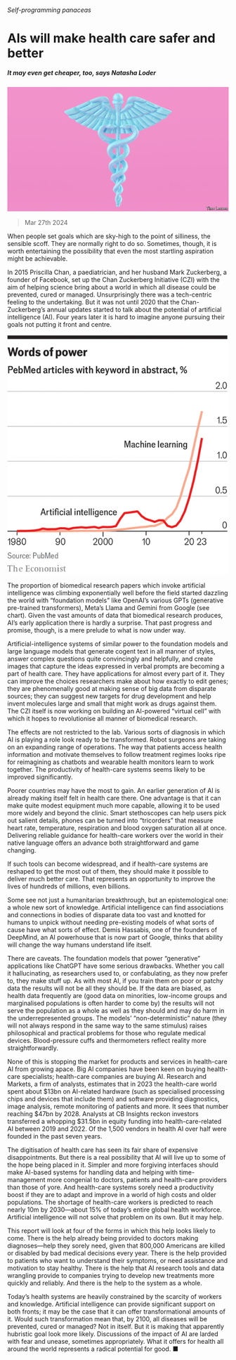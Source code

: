 ###### Self-programming panaceas

# AIs will make health care safer and better 

##### It may even get cheaper, too, says Natasha Loder 

![image](images/20240330_TQD001.jpg) 

> Mar 27th 2024 

When people set goals which are sky-high to the point of silliness, the sensible scoff. They are normally right to do so. Sometimes, though, it is worth entertaining the possibility that even the most startling aspiration might be achievable.

In 2015 Priscilla Chan, a paediatrician, and her husband Mark Zuckerberg, a founder of Facebook, set up the Chan Zuckerberg Initiative (CZI) with the aim of helping science bring about a world in which all disease could be prevented, cured or managed. Unsurprisingly there was a tech-centric feeling to the undertaking. But it was not until 2020 that the Chan-Zuckerberg’s annual updates started to talk about the potential of artificial intelligence (AI). Four years later it is hard to imagine anyone pursuing their goals not putting it front and centre. 

![image](images/20240330_TQC845.png) 


The proportion of biomedical research papers which invoke artificial intelligence was climbing exponentially well before the field started dazzling the world with “foundation models” like OpenAI’s various GPTs (generative pre-trained transformers), Meta’s Llama and Gemini from Google (see chart). Given the vast amounts of data that biomedical research produces, AI’s early application there is hardly a surprise. That past progress and promise, though, is a mere prelude to what is now under way.

Artificial-intelligence systems of similar power to the foundation models and large language models that generate cogent text in all manner of styles, answer complex questions quite convincingly and helpfully, and create images that capture the ideas expressed in verbal prompts are becoming a part of health care. They have applications for almost every part of it. They can improve the choices researchers make about how exactly to edit genes; they are phenomenally good at making sense of big data from disparate sources; they can suggest new targets for drug development and help invent molecules large and small that might work as drugs against them. The CZI itself is now working on building an AI-powered “virtual cell” with which it hopes to revolutionise all manner of biomedical research. 

The effects are not restricted to the lab. Various sorts of diagnosis in which AI is playing a role look ready to be transformed. Robot surgeons are taking on an expanding range of operations. The way that patients access health information and motivate themselves to follow treatment regimes looks ripe for reimagining as chatbots and wearable health monitors learn to work together. The productivity of health-care systems seems likely to be improved significantly. 

Poorer countries may have the most to gain. An earlier generation of AI is already making itself felt in health care there. One advantage is that it can make quite modest equipment much more capable, allowing it to be used more widely and beyond the clinic. Smart stethoscopes can help users pick out salient details, phones can be turned into “tricorders” that measure heart rate, temperature, respiration and blood oxygen saturation all at once. Delivering reliable guidance for health-care workers over the world in their native language offers an advance both straightforward and game changing. 

If such tools can become widespread, and if health-care systems are reshaped to get the most out of them, they should make it possible to deliver much better care. That represents an opportunity to improve the lives of hundreds of millions, even billions. 

Some see not just a humanitarian breakthrough, but an epistemological one: a whole new sort of knowledge. Artificial intelligence can find associations and connections in bodies of disparate data too vast and knotted for humans to unpick without needing pre-existing models of what sorts of cause have what sorts of effect. Demis Hassabis, one of the founders of DeepMind, an AI powerhouse that is now part of Google, thinks that ability will change the way humans understand life itself. 

 

There are caveats. The foundation models that power “generative” applications like ChatGPT have some serious drawbacks. Whether you call it hallucinating, as researchers used to, or confabulating, as they now prefer to, they make stuff up. As with most AI, if you train them on poor or patchy data the results will not be all they should be. If the data are biased, as health data frequently are (good data on minorities, low-income groups and marginalised populations is often harder to come by) the results will not serve the population as a whole as well as they should and may do harm in the underrepresented groups. The models’ “non-deterministic” nature (they will not always respond in the same way to the same stimulus) raises philosophical and practical problems for those who regulate medical devices. Blood-pressure cuffs and thermometers reflect reality more straightforwardly. 

None of this is stopping the market for products and services in health-care AI from growing apace. Big AI companies have been keen on buying health-care specialists; health-care companies are buying AI. Research and Markets, a firm of analysts, estimates that in 2023 the health-care world spent about $13bn on AI-related hardware (such as specialised processing chips and devices that include them) and software providing diagnostics, image analysis, remote monitoring of patients and more. It sees that number reaching $47bn by 2028. Analysts at CB Insights reckon investors transferred a whopping $31.5bn in equity funding into health-care-related AI between 2019 and 2022. Of the 1,500 vendors in health AI over half were founded in the past seven years. 

The digitisation of health care has seen its fair share of expensive disappointments. But there is a real possibility that AI will live up to some of the hope being placed in it. Simpler and more forgiving interfaces should make AI-based systems for handling data and helping with time-management more congenial to doctors, patients and health-care providers than those of yore. And health-care systems sorely need a productivity boost if they are to adapt and improve in a world of high costs and older populations. The shortage of health-care workers is predicted to reach nearly 10m by 2030—about 15% of today’s entire global health workforce. Artificial intelligence will not solve that problem on its own. But it may help. 

This report will look at four of the forms in which this help looks likely to come. There is the help already being provided to doctors making diagnoses—help they sorely need, given that 800,000 Americans are killed or disabled by bad medical decisions every year. There is the help provided to patients who want to understand their symptoms, or need assistance and motivation to stay healthy. There is the help that AI research tools and data wrangling provide to companies trying to develop new treatments more quickly and reliably. And there is the help to the system as a whole. 

Today’s health systems are heavily constrained by the scarcity of workers and knowledge. Artificial intelligence can provide significant support on both fronts; it may be the case that it can offer transformational amounts of it. Would such transformation mean that, by 2100, all diseases will be prevented, cured or managed? Not in itself. But it is making that apparently hubristic goal look more likely. Discussions of the impact of AI are larded with fear and unease, sometimes appropriately. What it offers for health all around the world represents a radical potential for good. ■

